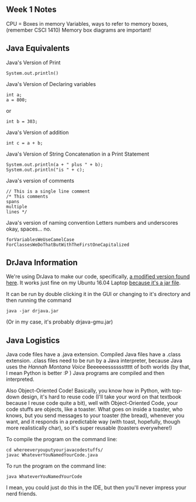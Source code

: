 ## Week 1 Notes

CPU = Boxes in memory
Variables, ways to refer to memory boxes, (remember CSCI 1410)
Memory box diagrams are important!

## Java Equivalents
Java's Version of Print
```
System.out.println()
```
Java's Version of Declaring variables
```
int a;
a = 800;
```
or
```
int b = 303;
```
Java's Version of addition
```
int c = a + b;
```
Java's Version of String Concatenation in a Print Statement
```
System.out.println(a + " plus " + b);
System.out.println("is " + c);
```
Java's version of comments
```
// This is a single line comment
/* This comments
spans
multiple
lines */
```
Java's version of naming convention
Letters numbers and underscores okay, spaces... no.
```
forVariablesWeUseCamelCase
ForClassesWeDoThatButWithTheFirstOneCapitalized
```

## DrJava Information
We're using DrJava to make our code, specifically, [a modified version found here](https://github.com/DrJavaAtRice/drjava). It works just fine on my Ubuntu 16.04 Laptop [because it's a jar file](https://cs.gmu.edu/~kauffman/drjava/).

It can be run by double clicking it in the GUI or changing to it's directory and then running the command

```
java -jar drjava.jar
```

(Or in my case, it's probably drjava-gmu.jar)

## Java Logistics
Java code files have a .java extension. Compiled Java files have a .class extension. .class files need to be run by a Java interpreter, because Java uses the *Hannah Montana Voice* Beeeeeessssssttttt of both worlds (by that, I mean Python is better :P ) Java programs are compiled and then interpreted.

Also Object-Oriented Code! Basically, you know how in Python, with top-down design, it's hard to reuse code (I'll take your word on that textbook because I reuse code quite a bit), well with Object-Oriented Code, your code stuffs are objects, like a toaster. What goes on inside a toaster, who knows, but you send messages to your toaster (the bread), whenever you want, and it responds in a predictable way (with toast, hopefully, though more realistically char), so it's super reusable (toasters everywhere!)

To compile the program on the command line:
```
cd whereeveryouputyourjavacodestuffs/
javac WhateverYouNamedYourCode.java
```

To run the program on the command line:
```
java WhateverYouNamedYourCode
```

I mean, you could just do this in the IDE, but then you'll never impress your nerd friends.

